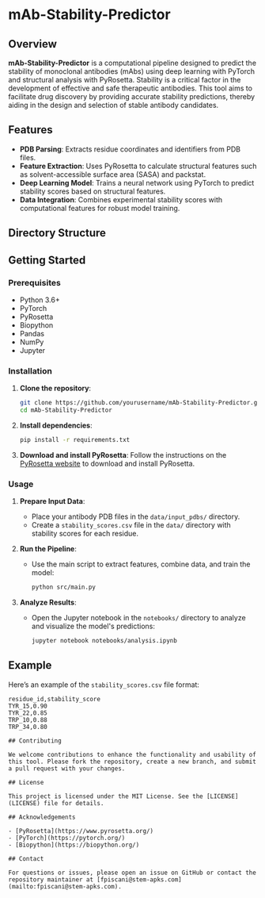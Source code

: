 # mAb-Stability-Predictor

## Overview

**mAb-Stability-Predictor** is a computational pipeline designed to predict the stability of monoclonal antibodies (mAbs) using deep learning with PyTorch and structural analysis with PyRosetta. Stability is a critical factor in the development of effective and safe therapeutic antibodies. This tool aims to facilitate drug discovery by providing accurate stability predictions, thereby aiding in the design and selection of stable antibody candidates.

## Features

- **PDB Parsing**: Extracts residue coordinates and identifiers from PDB files.
- **Feature Extraction**: Uses PyRosetta to calculate structural features such as solvent-accessible surface area (SASA) and packstat.
- **Deep Learning Model**: Trains a neural network using PyTorch to predict stability scores based on structural features.
- **Data Integration**: Combines experimental stability scores with computational features for robust model training.

## Directory Structure



## Getting Started

### Prerequisites

- Python 3.6+
- PyTorch
- PyRosetta
- Biopython
- Pandas
- NumPy
- Jupyter

### Installation

1. **Clone the repository**:
    ```bash
    git clone https://github.com/yourusername/mAb-Stability-Predictor.git
    cd mAb-Stability-Predictor
    ```

2. **Install dependencies**:
    ```bash
    pip install -r requirements.txt
    ```

3. **Download and install PyRosetta**:
    Follow the instructions on the [PyRosetta website](https://www.pyrosetta.org/dow) to download and install PyRosetta.

### Usage

1. **Prepare Input Data**:
    - Place your antibody PDB files in the `data/input_pdbs/` directory.
    - Create a `stability_scores.csv` file in the `data/` directory with stability scores for each residue.

2. **Run the Pipeline**:
    - Use the main script to extract features, combine data, and train the model:
        ```bash
        python src/main.py
        ```

3. **Analyze Results**:
    - Open the Jupyter notebook in the `notebooks/` directory to analyze and visualize the model's predictions:
        ```bash
        jupyter notebook notebooks/analysis.ipynb
        ```

## Example

Here’s an example of the `stability_scores.csv` file format:

```csv
residue_id,stability_score
TYR_15,0.90
TYR_22,0.85
TRP_10,0.88
TRP_34,0.80

## Contributing

We welcome contributions to enhance the functionality and usability of this tool. Please fork the repository, create a new branch, and submit a pull request with your changes.

## License

This project is licensed under the MIT License. See the [LICENSE](LICENSE) file for details.

## Acknowledgements

- [PyRosetta](https://www.pyrosetta.org/)
- [PyTorch](https://pytorch.org/)
- [Biopython](https://biopython.org/)

## Contact

For questions or issues, please open an issue on GitHub or contact the repository maintainer at [fpiscani@stem-apks.com](mailto:fpiscani@stem-apks.com).

